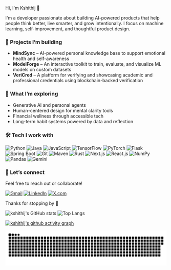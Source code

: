 Hi, I'm Kshithij 👋

I'm a developer passionate about building AI-powered products that help people think better, live smarter, and grow intentionally. I focus on machine learning, self-improvement, and thoughtful product design.

### 🚧 Projects I’m building
- **MindSync** – AI-powered personal knowledge base to support emotional health and self-awareness
- **ModelForge** – An interactive toolkit to train, evaluate, and visualize ML models on custom datasets
- **VeriCred** – A platform for verifying and showcasing academic and professional credentials using blockchain-backed verification

### 🧠 What I’m exploring
- Generative AI and personal agents
- Human-centered design for mental clarity tools
- Financial wellness through accessible tech
- Long-term habit systems powered by data and reflection

### 🛠️ Tech I work with
![Python](https://img.shields.io/badge/Python-3776AB?style=for-the-badge&logo=python&logoColor=white)
![Java](https://img.shields.io/badge/Java-007396?style=for-the-badge&logo=java&logoColor=white)
![JavaScript](https://img.shields.io/badge/JavaScript-F7DF1E?style=for-the-badge&logo=javascript&logoColor=black)
![TensorFlow](https://img.shields.io/badge/TensorFlow-FF6F00?style=for-the-badge&logo=tensorflow&logoColor=white)
![PyTorch](https://img.shields.io/badge/PyTorch-EE4C2C?style=for-the-badge&logo=pytorch&logoColor=white)
![Flask](https://img.shields.io/badge/Flask-000000?style=for-the-badge&logo=flask&logoColor=white)
![Spring Boot](https://img.shields.io/badge/Spring%20Boot-6DB33F?style=for-the-badge&logo=springboot&logoColor=white)
![Git](https://img.shields.io/badge/Git-F05032?style=for-the-badge&logo=git&logoColor=white)
![Maven](https://img.shields.io/badge/Maven-C71A36?style=for-the-badge&logo=apachemaven&logoColor=white)
![Rust](https://img.shields.io/badge/Rust-000000?style=for-the-badge&logo=rust&logoColor=white)
![Next.js](https://img.shields.io/badge/Next.js-000000?style=for-the-badge&logo=nextdotjs&logoColor=white)
![React.js](https://img.shields.io/badge/React-61DAFB?style=for-the-badge&logo=react&logoColor=black)
![NumPy](https://img.shields.io/badge/NumPy-013243?style=for-the-badge&logo=numpy&logoColor=white)
![Pandas](https://img.shields.io/badge/Pandas-150458?style=for-the-badge&logo=pandas&logoColor=white)
![Gemini](https://img.shields.io/badge/Gemini-FF5B00?style=for-the-badge&logo=google&logoColor=white)


### 🤝 Let’s connect
Feel free to reach out or collaborate!

[![Gmail](https://img.shields.io/badge/Gmail-D14836?style=for-the-badge&logo=gmail&logoColor=white)](mailto:kshithijy@gmail.com)
[![LinkedIn](https://img.shields.io/badge/LinkedIn-0077B5?style=for-the-badge&logo=linkedin&logoColor=white)](https://www.linkedin.com/in/kshithij-yr)
[![X.com](https://img.shields.io/badge/X.com-4B92F2?style=for-the-badge&logo=twitter&logoColor=white)](https://x.com/YrKshithij)

Thanks for stopping by 🙌


![kshithij's GitHub stats](https://github-readme-stats.vercel.app/api?username=kshithij-code&show_icons=true&theme=merko&card_width=100) ![Top Langs](https://github-readme-stats.vercel.app/api/top-langs/?username=kshithij-code&layout=compact&theme=merko&width=500)

[![kshithij's github activity graph](https://github-readme-activity-graph.vercel.app/graph?username=kshithij-code&theme=merko)](https://github.com/ashutosh00710/github-readme-activity-graph)


<img src="Snake.svg"/>


